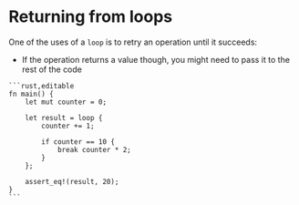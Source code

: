 # Returning from loops

One of the uses of a `loop` is to retry an operation until it succeeds:

- If the operation returns a value though, you might need to pass it to the rest of the
  code

~~~admonish info title="put it after the *break*, and it will be returned by the *loop* expression." collapsible=true
```rust,editable
fn main() {
    let mut counter = 0;

    let result = loop {
        counter += 1;

        if counter == 10 {
            break counter * 2;
        }
    };

    assert_eq!(result, 20);
}
```

~~~